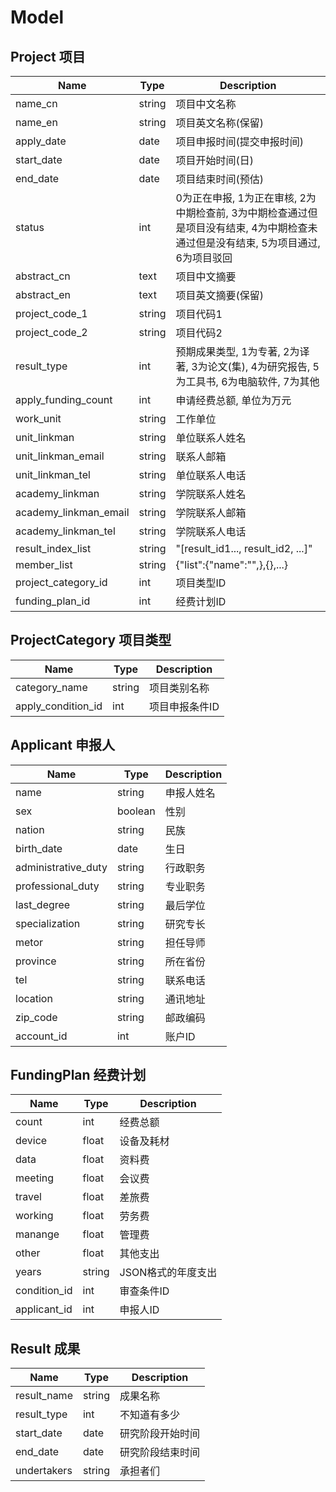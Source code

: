 # Model

## Project 项目

| Name | Type | Description |
| ---- | ---- | ----------- |
| name_cn | string | 项目中文名称 |
| name_en | string | 项目英文名称(保留) |
| apply_date | date | 项目申报时间(提交申报时间) |
| start_date | date | 项目开始时间(日) |
| end_date | date | 项目结束时间(预估) |
| status | int | 0为正在申报, 1为正在审核, 2为中期检查前, 3为中期检查通过但是项目没有结束, 4为中期检查未通过但是没有结束, 5为项目通过, 6为项目驳回|
| abstract_cn | text | 项目中文摘要 |
| abstract_en | text | 项目英文摘要(保留) |
| project_code_1 | string | 项目代码1 |
| project_code_2 | string | 项目代码2 |
| result_type | int | 预期成果类型, 1为专著, 2为译著, 3为论文(集), 4为研究报告, 5为工具书, 6为电脑软件, 7为其他 |
| apply_funding_count | int | 申请经费总额, 单位为万元 |
| work_unit | string | 工作单位 |
| unit_linkman | string | 单位联系人姓名 |
| unit_linkman_email | string | 联系人邮箱 |
| unit_linkman_tel | string | 单位联系人电话 |
| academy_linkman | string | 学院联系人姓名 |
| academy_linkman_email | string | 学院联系人邮箱 |
| academy_linkman_tel | string | 学院联系人电话 |
| result_index_list | string | "[result_id1..., result_id2, ...]"  |
| member_list | string | {"list":{"name":"",},{},...} |
| project_category_id | int | 项目类型ID |
| funding_plan_id | int | 经费计划ID |

## ProjectCategory 项目类型

| Name | Type | Description |
| ---- | ---- | ----------- |
| category_name | string | 项目类别名称 |
| apply_condition_id | int | 项目申报条件ID |

## Applicant 申报人

| Name | Type | Description |
| ---- | ---- | ----------- |
| name | string | 申报人姓名 |
| sex | boolean | 性别 |
| nation | string | 民族 |
| birth_date | date | 生日 |
| administrative_duty | string | 行政职务 |
| professional_duty | string | 专业职务 |
| last_degree | string | 最后学位 |
| specialization | string | 研究专长 |
| metor | string | 担任导师 |
| province | string | 所在省份 |
| tel | string | 联系电话 |
| location | string | 通讯地址 |
| zip_code | string | 邮政编码 |
| account_id | int | 账户ID |

## FundingPlan 经费计划

| Name | Type | Description |
| ---- | ---- | ----------- |
| count | int | 经费总额 |
| device | float | 设备及耗材 |
| data | float | 资料费 |
| meeting | float | 会议费 |
| travel | float | 差旅费 |
| working | float | 劳务费 |
| manange | float | 管理费 |
| other | float | 其他支出 |
| years | string | JSON格式的年度支出 |
| condition_id | int | 审查条件ID |
| applicant_id | int | 申报人ID |


## Result 成果

| Name | Type | Description |
| ---- | ---- | ----------- |
| result_name | string | 成果名称 |
| result_type | int | 不知道有多少 | 
| start_date | date | 研究阶段开始时间 |
| end_date | date | 研究阶段结束时间 |
| undertakers | string | 承担者们 |
